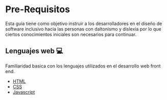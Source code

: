 # Pre-Requisitos

Esta guía tiene como objetivo instruir a los desarrolladores en el diseño de software inclusivo hacia las personas con daltonismo y dislexia por lo que ciertos conocimientos iniciales son necesarios para continuar.

## Lenguajes web :computer:

Familiaridad basica con los lenguajes utilizados en el desarrollo web front end.
* [HTML](https://developer.mozilla.org/es/docs/Learn/HTML/Introduccion_a_HTML/iniciar) 
* [CSS](https://developer.mozilla.org/es/docs/Learn/Getting_started_with_the_web/CSS_basics) 
* [Javascript](https://developer.mozilla.org/es/docs/Learn/JavaScript/First_steps/A_first_splash)



